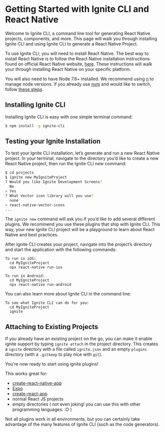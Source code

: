 # Getting Started with Ignite CLI and React Native

Welcome to Ignite CLI, a command line tool for generating React Native projects, components, and more. This page will walk you through installing Ignite CLI and using Ignite CLI to generate a React Native Project.

To use Ignite CLI, you will need to install React Native. The best way to install React Native is to follow the React Native installation instructions found on official React Native website, [here](http://facebook.github.io/react-native/docs/getting-started.html). These instructions will walk your through installing React Native on your specific platform.

You will also need to have Node 7.6+ installed. We recommend using [n](https://github.com/tj/n) to manage node versions. If you already use [nvm](https://github.com/creationix/nvm) and would like to switch, follow [these steps](./nvm-to-n.md).

## Installing Ignite CLI

Installing Ignite CLI is easy with one simple terminal command:

```sh
$ npm install -g ignite-cli
```

## Testing your Ignite Installation

To test your Ignite CLI installation, let’s generate and run a new React Native project. In your terminal, navigate to the directory you’d like to create a new React Native project, then run the Ignite CLI new command:

```sh
$ cd projects
$ ignite new MyIgniteProject
? Would you like Ignite Development Screens?
  No
> Yes
? What Vector icon library will you use?
  none
> react-native-vector-icons
...
```

The `ignite new` command will ask you if you’d like to add several different plugins. We recommend you use these plugins that ship with Ignite CLI. This way, your new Ignite CLI project will be a playground to learn about React Native and best practices.

After Ignite CLI creates your project, navigate into the project’s directory and start the application with the following commands:

```
To run in iOS:
  cd MyIgniteProject
  npx react-native run-ios

To run in Android:
  cd MyIgniteProject
  npx react-native run-android
```

You can also learn more about Ignite CLI in the command line:

```
To see what Ignite CLI can do for you:
  cd MyIgniteProject
  ignite
```

## Attaching to Existing Projects

If you already have an existing project on the go, you can make it enable ignite support by typing `ignite attach` in the project directory. This creates a `ignite` directory with a file called `ignite.json` and an empty `plugins` directory (with a `.gitkeep` to play nice with `git`).

You're now ready to start using ignite plugins!

This works great for:

- [create-react-native-app](https://github.com/react-community/create-react-native-app)
- [Expo](https://expo.io)
- [create-react-app](https://github.com/facebookincubator/create-react-app)
- normal React JS projects
- empty directories ( not even joking! you can use this with other programming languages. :O )

Not all plugins work in all environments, but you can certainly take advantage of the many features of Ignite CLI (such as the code generators).

